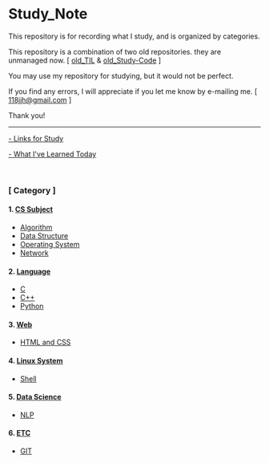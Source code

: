 # Study_Note

This repository is for recording what I study, and is organized by categories. 

This repository is a combination of two old repositories. they are unmanaged now. [ [old_TIL](https://github.com/batboy118/old_TIL) & [old_Study-Code](https://github.com/batboy118/old_Study-Code) ]

You may use my repository for studying, but it would not be perfect.

If you find any errors, I will appreciate if you let me know by e-mailing me. [ 118jjh@gmail.com ]

Thank you!

---

[-  Links for Study](LinksForStudy.md)

[ - What I've Learned Today](WIL.md)

<br>

### [ Category ]

#### 1. [CS Subject](CS)

- [Algorithm](CS/Algorithm)
- [Data Structure](CS/DataStructure)
- [Operating System](CS/OperatingSystem)
- [Network](CS/Network)


#### 2. [Language](Language)

- [C](Language/C)
- [C++](Language/C++)
- [Python](Language/Python)

#### 3. [Web](Web)

- [HTML and CSS](Web/HTML_CSS)

#### 4. [Linux System](Linux_System)

- [Shell](Linux_System/Shell)

#### 5. [Data Science](Data_science)

- [NLP](Data_science/NLP)

#### 6. [ETC](ETC)

- [GIT](ETC/Git)

